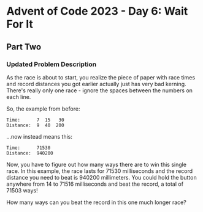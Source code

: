 # Advent of Code 2023 - Day 6: Wait For It

## Part Two

### Updated Problem Description

As the race is about to start, you realize the piece of paper with race times and record distances you got earlier actually just has very bad kerning. There's really only one race - ignore the spaces between the numbers on each line.

So, the example from before:

```plaintext
Time:      7  15   30
Distance:  9  40  200
```

...now instead means this:

```plaintext
Time:      71530
Distance:  940200
```

Now, you have to figure out how many ways there are to win this single race. In this example, the race lasts for 71530 milliseconds and the record distance you need to beat is 940200 millimeters. You could hold the button anywhere from 14 to 71516 milliseconds and beat the record, a total of 71503 ways!

How many ways can you beat the record in this one much longer race?
